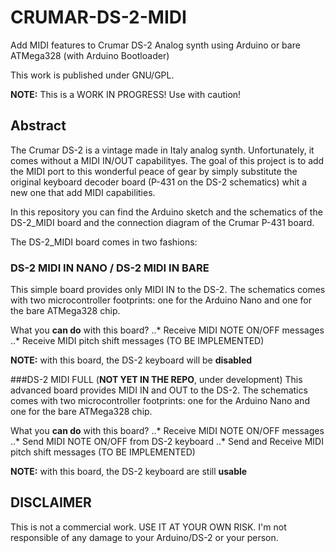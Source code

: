 # CRUMAR-DS-2-MIDI
Add MIDI features to Crumar DS-2 Analog synth using Arduino or bare ATMega328 (with Arduino Bootloader)

This work is published under GNU/GPL.

**NOTE:** This is a WORK IN PROGRESS! Use with caution!

## Abstract
The Crumar DS-2 is a vintage made in Italy analog synth. Unfortunately, it comes without a MIDI IN/OUT capabilityes.
The goal of this project is to add the MIDI port to this wonderful peace of gear by simply substitute the original keyboard decoder board (P-431 on the DS-2 schematics) whit a new one that add MIDI capabilities.

In this repository you can find the Arduino sketch and the schematics of the DS-2_MIDI board and the connection diagram of the Crumar P-431 board.

The DS-2_MIDI board comes in two fashions:

### DS-2 MIDI IN NANO / DS-2 MIDI IN BARE
This simple board provides only MIDI IN to the DS-2. The schematics comes with two microcontroller footprints: one for the Arduino Nano and one for the bare ATMega328 chip.

What you **can do** with this board? 
..* Receive MIDI NOTE ON/OFF messages
..* Receive MIDI pitch shift messages (TO BE IMPLEMENTED)

**NOTE:** with this board, the DS-2 keyboard will be **disabled**

###DS-2 MIDI FULL (**NOT YET IN THE REPO**, under development)
This advanced board provides MIDI IN and OUT to the DS-2. The schematics comes with two microcontroller footprints: one for the Arduino Nano and one for the bare ATMega328 chip.

What you **can do** with this board? 
..* Receive MIDI NOTE ON/OFF messages
..* Send MIDI NOTE ON/OFF from DS-2 keyboard
..* Send and Receive MIDI pitch shift messages (TO BE IMPLEMENTED)

**NOTE:** with this board, the DS-2 keyboard are still **usable**
 
## DISCLAIMER
This is not a commercial work. USE IT AT YOUR OWN RISK. I'm not responsible of any damage to your Arduino/DS-2 or your person.
